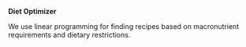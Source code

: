 **Diet Optimizer**

We use linear programming for finding recipes based on macronutrient requirements and dietary restrictions.
